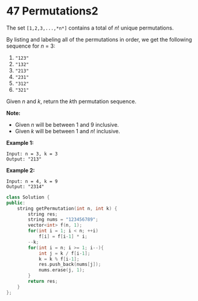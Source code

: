 # 47 Permutations2

The set `[1,2,3,...,*n*]` contains a total of *n*! unique permutations.

By listing and labeling all of the permutations in order, we get the following sequence for *n* = 3:

1. `"123"`
2. `"132"`
3. `"213"`
4. `"231"`
5. `"312"`
6. `"321"`

Given *n* and *k*, return the *k*th permutation sequence.

**Note:**

- Given *n* will be between 1 and 9 inclusive.
- Given *k* will be between 1 and *n*! inclusive.

**Example 1:**

```
Input: n = 3, k = 3
Output: "213"
```

**Example 2:**

```
Input: n = 4, k = 9
Output: "2314"
```

```C++
class Solution {
public:
    string getPermutation(int n, int k) {
        string res;
        string nums = "123456789";
        vector<int> f(n, 1);
        for(int i = 1; i < n; ++i)
            f[i] = f[i-1] * i;
        --k;
        for(int i = n; i >= 1; i--){
            int j = k / f[i-1];
            k = k % f[i-1];
            res.push_back(nums[j]);
            nums.erase(j, 1);
        }
        return res;
    }
};
```



```C++

```


